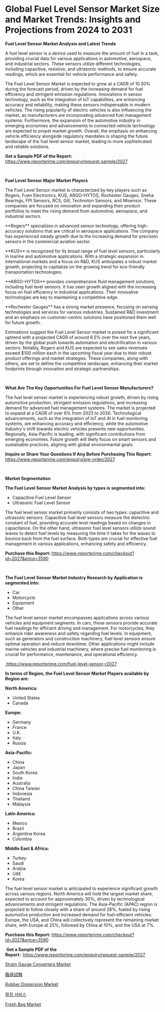 <p><h1>Global Fuel Level Sensor Market Size and Market Trends: Insights and Projections from 2024 to 2031</h1></p><p><strong>Fuel Level Sensor Market Analysis and Latest Trends</strong></p>
<p><p>A fuel level sensor is a device used to measure the amount of fuel in a tank, providing crucial data for various applications in automotive, aerospace, and industrial sectors. These sensors utilize different technologies, including capacitive, resistive, and ultrasonic methods, to ensure accurate readings, which are essential for vehicle performance and safety.</p><p>The Fuel Level Sensor Market is expected to grow at a CAGR of 10.30% during the forecast period, driven by the increasing demand for fuel efficiency and stringent emission regulations. Innovations in sensor technology, such as the integration of IoT capabilities, are enhancing accuracy and reliability, making these sensors indispensable in modern vehicles. The rising popularity of electric vehicles is also influencing the market, as manufacturers are incorporating advanced fuel management systems. Furthermore, the expansion of the automotive industry in emerging economies and advancements in connected vehicle technology are expected to propel market growth. Overall, the emphasis on enhancing vehicle efficiency alongside regulatory mandates is shaping the future landscape of the fuel level sensor market, leading to more sophisticated and reliable solutions.</p></p>
<p><strong>Get a Sample PDF of the Report:&nbsp;</strong> <a href="https://www.reportprime.com/enquiry/request-sample/2027">https://www.reportprime.com/enquiry/request-sample/2027</a></p>
<p>&nbsp;</p>
<p><strong>Fuel Level Sensor Major Market Players</strong></p>
<p><p>The Fuel Level Sensor market is characterized by key players such as Rogers, Fuen Electronics, KUS, ARGO-HYTOS, Rochester Gauges, Sneha Bearings, FPI Sensors, RCS, Gill, Technoton Sensors, and Misensor. These companies are focused on innovation and expanding their product portfolios to meet the rising demand from automotive, aerospace, and industrial sectors.</p><p>**Rogers** specializes in advanced sensor technology, offering high-accuracy solutions that are critical in aerospace applications. The company has experienced steady growth due to the increasing demand for precision sensors in the commercial aviation sector.</p><p>**KUS** is recognized for its broad range of fuel level sensors, particularly in marine and automotive applications. With a strategic expansion in international markets and a focus on R&D, KUS anticipates a robust market growth, projecting to capitalize on the growing trend for eco-friendly transportation technologies.</p><p>**ARGO-HYTOS** provides comprehensive fluid management solutions, including fuel level sensors. It has seen growth aligned with the increasing focus on fuel efficiency in industrial applications. Their innovative technologies are key to maintaining a competitive edge.</p><p>**Rochester Gauges** has a strong market presence, focusing on sensing technologies and services for various industries. Sustained R&D investment and an emphasis on customer-centric solutions have positioned them well for future growth.</p><p>Estimations suggest the Fuel Level Sensor market is poised for a significant uptrend with a projected CAGR of around 6.5% over the next five years, driven by the global push towards automation and electrification in various sectors. Notably, Rogers and KUS are expected to see sales revenues exceed $100 million each in the upcoming fiscal year due to their robust product offerings and market strategies. These companies, along with others, are set to define the competitive landscape, enhancing their market footprints through innovation and strategic partnerships.</p></p>
<p>&nbsp;</p>
<p><strong>What Are The Key Opportunities For Fuel Level Sensor Manufacturers?</strong></p>
<p><p>The fuel level sensor market is experiencing robust growth, driven by rising automotive production, stringent emission regulations, and increasing demand for advanced fuel management systems. The market is projected to expand at a CAGR of over 6% from 2023 to 2030. Technological advancements, such as the integration of IoT and AI in fuel monitoring systems, are enhancing accuracy and efficiency, while the automotive industry's shift towards electric vehicles presents new opportunities. Regionally, Asia-Pacific is leading, with significant contributions from emerging economies. Future growth will likely focus on smart sensors and sustainable practices, aligning with global environmental goals.</p></p>
<p><strong>Inquire or Share Your Questions If Any Before Purchasing This Report:</strong> <a href="https://www.reportprime.com/enquiry/pre-order/2027">https://www.reportprime.com/enquiry/pre-order/2027</a></p>
<p>&nbsp;</p>
<p><strong>Market Segmentation</strong></p>
<p><strong>The Fuel Level Sensor Market Analysis by types is segmented into:</strong></p>
<p><ul><li>Capacitive Fuel Level Sensor</li><li>Ultrasonic Fuel Level Sensor</li></ul></p>
<p><p>The fuel level sensor market primarily consists of two types: capacitive and ultrasonic sensors. Capacitive fuel level sensors measure the dielectric constant of fuel, providing accurate level readings based on changes in capacitance. On the other hand, ultrasonic fuel level sensors utilize sound waves to detect fuel levels by measuring the time it takes for the waves to bounce back from the fuel surface. Both types are crucial for effective fuel management in various applications, enhancing safety and efficiency.</p></p>
<p><strong>Purchase this Report:&nbsp;</strong><a href="https://www.reportprime.com/checkout?id=2027&price=3590">https://www.reportprime.com/checkout?id=2027&price=3590</a></p>
<p>&nbsp;</p>
<p><strong>The Fuel Level Sensor Market Industry Research by Application is segmented into:</strong></p>
<p><ul><li>Car</li><li>Motorcycle</li><li>Equipment</li><li>Other</li></ul></p>
<p><p>The fuel level sensor market encompasses applications across various vehicles and equipment segments. In cars, these sensors provide accurate fuel readings for efficient driving and management. For motorcycles, they enhance rider awareness and safety regarding fuel levels. In equipment, such as generators and construction machinery, fuel level sensors ensure optimal operation and reduce downtime. Other applications might include marine vehicles and industrial machinery, where precise fuel monitoring is crucial for performance, maintenance, and operational efficiency.</p></p>
<p><a href="https://www.reportprime.com/fuel-level-sensor-r2027">&nbsp;https://www.reportprime.com/fuel-level-sensor-r2027</a></p>
<p><strong>In terms of Region, the Fuel Level Sensor Market Players available by Region are:</strong></p>
<p>
    <p> <strong> North America: </strong>
        <ul>
            <li>United States</li>
            <li>Canada</li>
        </ul>
        </p> 
    <p> <strong> Europe: </strong>
        <ul>
            <li>Germany</li>
            <li>France</li>
            <li>U.K.</li>
            <li>Italy</li>
            <li>Russia</li>
        </ul>
        </p> 
    <p> <strong> Asia-Pacific: </strong>
        <ul>
            <li>China</li>
            <li>Japan</li>
            <li>South Korea</li>
            <li>India</li>
            <li>Australia</li>
            <li>China Taiwan</li>
            <li>Indonesia</li>
            <li>Thailand</li>
            <li>Malaysia</li>
        </ul>
        </p> 
    <p> <strong> Latin America: </strong>
        <ul>
            <li>Mexico</li>
            <li>Brazil</li>
            <li>Argentina Korea</li>
            <li>Colombia</li>
        </ul>
        </p> 
    <p> <strong> Middle East & Africa: </strong>
        <ul>
            <li>Turkey</li>
            <li>Saudi</li>
            <li>Arabia</li>
            <li>UAE</li>
            <li>Korea</li>
        </ul>
    </p>
    </p>
<p><p>The fuel level sensor market is anticipated to experience significant growth across various regions. North America will hold the largest market share, expected to account for approximately 30%, driven by technological advancements and stringent regulations. The Asia-Pacific (APAC) region is projected to follow closely with a share of around 28%, fueled by rising automotive production and increased demand for fuel-efficient vehicles. Europe, the USA, and China will collectively represent the remaining market share, with Europe at 25%, followed by China at 10%, and the USA at 7%.</p></p>
<p><strong>Purchase this Report: </strong><a href="https://www.reportprime.com/checkout?id=2027&price=3590">https://www.reportprime.com/checkout?id=2027&price=3590</a></p>
<p>&nbsp;<strong>Get a Sample PDF of the Report:&nbsp;&nbsp;</strong><a href="https://www.reportprime.com/enquiry/request-sample/2027">https://www.reportprime.com/enquiry/request-sample/2027</a></p>
<p><strong></strong></p>
<p><p><a href="https://github.com/arionmp/Market-Research-Report-List-5/blob/main/strain-gauge-converters-market.md">Strain Gauge Converters Market</a></p><p><a href="https://medium.com/@gustavorn8776xcc/%E8%87%A8%E5%BA%8A%E8%A9%A6%E9%A8%93%E5%B8%82%E5%A0%B4%E8%A6%8F%E6%A8%A1%E3%81%AF%E5%B9%B4%E5%B9%B3%E5%9D%87%E6%88%90%E9%95%B7%E7%8E%87-cagr-9-2-%E3%81%A7%E6%88%90%E9%95%B7%E3%81%97%E3%81%A6%E3%81%8A%E3%82%8A-%E3%81%93%E3%81%AE%E5%A0%B1%E5%91%8A%E6%9B%B8%E3%81%A7%E3%81%AF-%E7%A8%AE%E9%A1%9E-%E7%94%A8%E9%80%94-%E6%88%90%E9%95%B7-%E3%81%8A%E3%82%88%E3%81%B32024%E5%B9%B4%E3%81%8B%E3%82%892031%E5%B9%B4%E3%81%BE%E3%81%A7%E3%81%AE%E4%BA%88%E6%B8%AC%E3%81%AB%E5%9F%BA%E3%81%A5%E3%81%8F%E5%88%86%E6%9E%90%E3%81%8C%E5%90%AB%E3%81%BE%E3%82%8C%E3%81%A6%E3%81%84%E3%81%BE%E3%81%99-e430dde96523">臨床試験</a></p><p><a href="https://issuu.com/reportprime-2/docs/rubber-dispersion-market-size-2030._689c5d8869e897">Rubber Dispersion Market</a></p><p><a href="https://medium.com/@czbtzkwc9/%EA%B8%80%EB%A1%9C%EB%B2%8C-%ED%99%95%EC%9E%A5-%EC%84%9C%EB%B9%84%EC%8A%A4-%EC%8B%9C%EC%9E%A5-%EA%B7%9C%EB%AA%A8-%EB%B0%8F-%EC%8B%9C%EC%9E%A5-%EB%8F%99%ED%96%A5-%EB%B6%84%EC%84%9D-%EC%A7%80%EC%97%AD%EB%B3%84-%EC%A0%84%EB%A7%9D-%EA%B2%BD%EC%9F%81-%EC%A0%84%EB%9E%B5-2024%EB%85%84%EB%B6%80%ED%84%B0-2031%EB%85%84%EA%B9%8C%EC%A7%80%EC%9D%98-%EC%98%88%EC%B8%A1-bf0683871ca5">확장 서비스</a></p><p><a href="https://www.linkedin.com/pulse/fresh-bag-market-size-growing-cagr-46-report-covers-analysis-yko6f?trackingId=iTdOIoF7RdaxgvhXJrdoQQ%3D%3D">Fresh Bag Market</a></p></p>